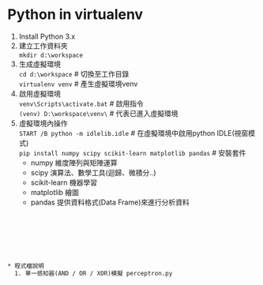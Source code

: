 # Python in virtualenv

1. Install Python 3.x
2. 建立工作資料夾<br />
 `mkdir d:\workspace`
3. 生成虛擬環境<br />
 `cd d:\workspace`    # 切換至工作目錄<br />
 `virtualenv venv`    # 產生虛擬環境venv<br />
4. 啟用虛擬環境<br />
 `venv\Scripts\activate.bat`    # 啟用指令<br />
 `(venv) D:\workspace\venv\`    # 代表已進入虛擬環境
5. 虛擬環境內操作<br />
 `START /B python -m idlelib.idle`    # 在虛擬環境中啟用python IDLE(視窗模式)<br />
 `pip install numpy scipy scikit-learn matplotlib pandas`    # 安裝套件<br />
    * numpy 維度陣列與矩陣運算<br />
    * scipy 演算法、數學工具(迴歸、微積分..)<br />
    * scikit-learn 機器學習<br />
    * matplotlib 繪圖<br />
    * pandas 提供資料格式(Data Frame)來進行分析資料<br />


<br /><br /><br /><br /><br />

```diff
* 程式檔說明
  1. 單一感知器(AND / OR / XOR)模擬 perceptron.py
```



